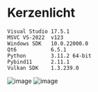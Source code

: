 # Kerzenlicht

```
Visual Studio 17.5.1
MSVC VS-2022  v123
Windows SDK   10.0.22000.0
Qt6           6.5.1
Python        3.11.2 64-bit
Pybind11      2.11.1
Vulkan SDK    1.3.239.0
```

![image](https://github.com/AleMar21430/Kerzenlicht/assets/99276653/c6a11ec8-4178-4530-9ede-79b2fb39ae44)
![image](https://github.com/AleMar21430/Kerzenlicht/assets/99276653/ae279c28-e641-413e-b5c5-40e37db4b58f)
